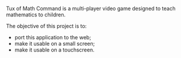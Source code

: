 Tux of Math Command is a multi-player video game designed to teach mathematics to children.

The objective of this project is to:

- port this application to the web;
- make it usable on a small screen;
- make it usable on a touchscreen.
